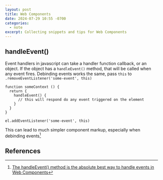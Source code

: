 ```yaml
---
layout: post
title: Web Components 
date: 2024-07-29 10:55 -0700
categories:
  - note
excerpt: Collecting snippets and tips for Web Components
---
```


## handleEvent() 

Event handlers in javascript can take a handler function callback, or an object.
If the object has a `handleEvent()` method, that will be called when any event fires.
Debinding events works the same, pass `this` to `.removeEventListener('some-event', this)`

```
function someContext () {
  return {
    handleEvent() {
      // this will respond do any event triggered on the element
    }
  }
}

el.addEventListener('some-event', this)
```

This can lead to much simpler component markup, especially when debinding events[^1]


## References

[^1]: [The handleEvent() method is the absolute best way to handle events in Web Components](https://gomakethings.com/the-handleevent-method-is-the-absolute-best-way-to-handle-events-in-web-components)
[^2]: [Patterns for Memory Efficient DOM Manipulation with Modern Vanilla JavaScript](https://frontendmasters.com/blog/patterns-for-memory-efficient-dom-manipulation)
